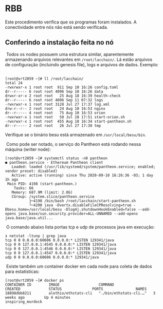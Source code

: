 # RBB

Este procedimento verifica que os programas foram instalados. A conectividade entre nós não está sendo verificada. 
​
## Conferindo a instalação feita no nó
​
Todos os nodes possuem uma estrutura similar, aparentemente armazenando arquivos relevantes em `/root/lacchain/`. Lá estão arquivos de configuração (incluindo genesis file), logs e arquivos de dados. Exemplo:
​
```shell
[root@vrt2059 ~]# ll /root/lacchain/
total 24
-rwxrwxr-x 1 root root  911 Sep 10 16:26 config.toml
dr--r----- 6 root root 4096 Sep 10 16:26 data
drwxr-xr-x 2 root root   25 Aug 18 16:39 health-check
dr--r----- 6 root root 4096 Sep 11 07:32 logs
-rwxrwxr-x 1 root root 3128 Jul 27 17:37 log.xml
drw-r--r-- 2 root root   24 Aug 10 16:53 nginx
dr--r----- 4 root root   75 Aug 10 16:53 orion
-rwxrwxr-x 1 root root   50 Jul 28 17:51 start-orion.sh
-rwxrwxr-x 1 root root  455 Aug 18 16:34 start-pantheon.sh
dr--r----- 2 root root   26 Jul 27 17:38 tmp
```

Verifique se o binário besu está armazenado em `/usr/local/besu/bin`.

​
Como pode ser notado, o serviço do Pantheon está rodando nessa máquina (writer node):
​
```shell
[root@vrt2059 ~]# systemctl status -n0 pantheon 
● pantheon.service - Ethereum Pantheon client
   Loaded: loaded (/usr/lib/systemd/system/pantheon.service; enabled; vendor preset: disabled)
   Active: active (running) since Thu 2020-09-10 16:26:36 -03; 1 day 1h ago
 Main PID: 4198 (start-pantheon.)
    Tasks: 66
   Memory: 687.9M (limit: 2.0G)
   CGroup: /system.slice/pantheon.service
           ├─4198 /bin/bash /root/lacchain/start-pantheon.sh
           └─4200 java -Dvertx.disableFileCPResolving=true -Dbesu.home=/usr/local/besu -Dlog4j.shutdownHookEnabled=false --add-opens java.base/sun.security.provider=ALL-UNNAMED --add-opens java.base/java.util...
```

​
O comando abaixo lista portas tcp e udp de processos java em execução:
​
```shell
❯ netstat -ltunp | grep java
tcp 0 0 0.0.0.0:60606 0.0.0.0:* LISTEN 129341/java
tcp 0 0 127.0.0.1:4545 0.0.0.0:* LISTEN 129341/java
tcp 0 0 127.0.0.1:4546 0.0.0.0:* LISTEN 129341/java
tcp 0 0 127.0.0.1:4547 0.0.0.0:* LISTEN 129341/java
udp 0 0 0.0.0.0:60606 0.0.0.0:* 129341/java
```

​
Existe também um container docker em cada node para coleta de dados para estatísticas:
​
```shell
[root@vrt2059 ~]# docker ps
CONTAINER ID        IMAGE                  COMMAND                  CREATED             STATUS              PORTS               NAMES
18898dbb8211        alethio/ethstats-cli   "./bin/ethstats-cli.…"   3 weeks ago         Up 4 minutes                            inspiring_murdock
```
​
